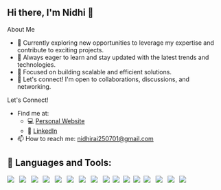 ## Hi there, I'm Nidhi 👋

About Me
- 💼 Currently exploring new opportunities to leverage my expertise and contribute to exciting projects.
- 🌱 Always eager to learn and stay updated with the latest trends and technologies.
- 🔭 Focused on building scalable and efficient solutions.
- 💬 Let's connect! I'm open to collaborations, discussions, and networking.


Let's Connect!
- Find me at:
  - 💻 [Personal Website](https://nidhirai1.github.io/)
  - 👥 [LinkedIn](https://www.linkedin.com/in/nidhi-rai-974814213/)
- 📫 How to reach me: [nidhirai250701@gmail.com](mailto:nidhirai250701@gmail.com)


## 🚀 Languages and Tools:

<p>
            <img
                src="https://img.shields.io/badge/html%20-%23e34f26.svg?&style=for-the-badge&logo=html5&logoColor=white" />&nbsp;&nbsp;
     <img src="https://img.shields.io/badge/Python-3776AB?style=for-the-badge&logo=python&logoColor=white" />&nbsp;&nbsp;
    <img src="https://img.shields.io/badge/TensorFlow-FF6F00?style=for-the-badge&logo=tensorflow&logoColor=white" />&nbsp;&nbsp;
    <img src="https://img.shields.io/badge/Machine%20Learning-ffb74d?style=for-the-badge&logo=google&logoColor=white" />&nbsp;&nbsp;
    <img src="https://img.shields.io/badge/SQL-4479A1?style=for-the-badge&logo=postgresql&logoColor=white" />&nbsp;&nbsp;
    <img src="https://img.shields.io/badge/AWS-232F3E?style=for-the-badge&logo=amazonaws&logoColor=white" />&nbsp;&nbsp;
    <img src="https://img.shields.io/badge/TypeScript-007ACC?style=for-the-badge&logo=typescript&logoColor=white" />&nbsp;&nbsp;
    <img src="https://img.shields.io/badge/next.js-000000?style=for-the-badge&logo=nextdotjs&logoColor=white" />&nbsp;&nbsp;
    <img
                src="https://img.shields.io/badge/CSS3-1572B6?&style=for-the-badge&logo=css3&logoColor=white" />&nbsp;&nbsp;<img
                src="https://img.shields.io/badge/JavaScript-F7DF1E?style=for-the-badge&logo=javascript&logoColor=black" />&nbsp;&nbsp;<img
                src="https://img.shields.io/badge/React-20232A?style=for-the-badge&logo=react&logoColor=61DAFB" />&nbsp;&nbsp;<img
                src="https://img.shields.io/badge/Bootstrap-563D7C?style=for-the-badge&logo=bootstrap&logoColor=white">&nbsp;&nbsp;<img
                src="https://img.shields.io/badge/MongoDB-4EA94B?style=for-the-badge&logo=mongodb&logoColor=white" />&nbsp;&nbsp;
     <img src="https://img.shields.io/badge/Node.js-339933?style=for-the-badge&logo=nodedotjs&logoColor=white" />&nbsp;&nbsp;
     <img src="https://img.shields.io/badge/npm-CB3837?style=for-the-badge&logo=npm&logoColor=white" />&nbsp;&nbsp;
    <img src="https://img.shields.io/badge/Express.js-000000?style=for-the-badge&logo=express&logoColor=white" />&nbsp;&nbsp;
        </p>
        

<!--
**NidhiRai1/NidhiRai1** is a ✨ _special_ ✨ repository because its `README.md` (this file) appears on your GitHub profile.

Here are some ideas to get you started:
📚 I am currently a senior at UC San Diego, studying Data Science and Business Economics.
🔭 I am an aspiring data scientist exploring the many possibilities of using data for the greater social good and contributing to transparency and accountability.
👀 Find me at:
💻 Personal Website
👥 LinkedIn
📫 How to reach me: nidhirai250701.com

- 🔭 I’m currently working on ...
- 🌱 I’m currently learning ...
- 👯 I’m looking to collaborate on ...
- 🤔 I’m looking for help with ...
- 💬 Ask me about ...
- 📫 How to reach me: ...
- 😄 Pronouns: ...
- ⚡ Fun fact: ...
-->
